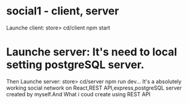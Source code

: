 # social1 - client, server
 Launche client: store> cd/client  npm start
# Launche server: It's  need to local setting  postgreSQL server.
Then Launche server: store> cd/server npm run dev...
It's a absolutely working social network on React,REST API,express,postgreSQL server created by myself.And What i coud create using REST API
